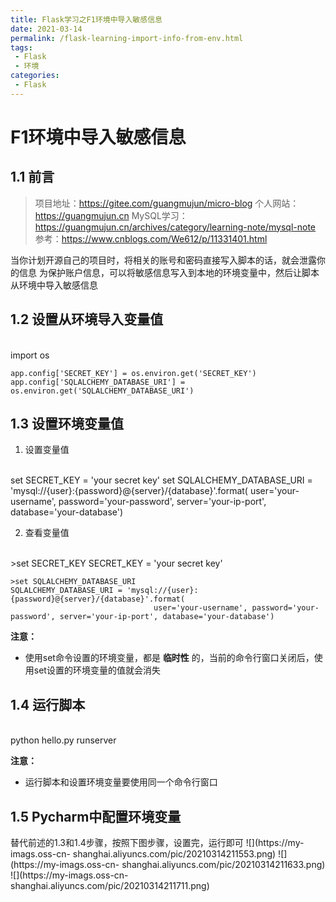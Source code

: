 ```yaml
---
title: Flask学习之F1环境中导入敏感信息
date: 2021-03-14
permalink: /flask-learning-import-info-from-env.html
tags:
 - Flask
 - 环境
categories:
 - Flask
---
```




# F1环境中导入敏感信息

## 1.1 前言

> 项目地址：https://gitee.com/guangmujun/micro-blog 个人网站：https://guangmujun.cn
> MySQL学习：https://guangmujun.cn/archives/category/learning-note/mysql-note
> 参考：https://www.cnblogs.com/We612/p/11331401.html

当你计划开源自己的项目时，将相关的账号和密码直接写入脚本的话，就会泄露你的信息
为保护账户信息，可以将敏感信息写入到本地的环境变量中，然后让脚本从环境中导入敏感信息

## 1.2 设置从环境导入变量值


​    
    import os 
    
    app.config['SECRET_KEY'] = os.environ.get('SECRET_KEY')
    app.config['SQLALCHEMY_DATABASE_URI'] = os.environ.get('SQLALCHEMY_DATABASE_URI')


## 1.3 设置环境变量值

  1. 设置变量值


​    
    set SECRET_KEY = 'your secret key'
    set SQLALCHEMY_DATABASE_URI = 'mysql://{user}:{password}@{server}/{database}'.format(
                                    user='your-username', password='your-password', server='your-ip-port', database='your-database')


  2. 查看变量值


​    
    >set SECRET_KEY
    SECRET_KEY = 'your secret key'
    
    >set SQLALCHEMY_DATABASE_URI
    SQLALCHEMY_DATABASE_URI = 'mysql://{user}:{password}@{server}/{database}'.format(
                                    user='your-username', password='your-password', server='your-ip-port', database='your-database')


**注意：**

  * 使用set命令设置的环境变量，都是 **临时性** 的，当前的命令行窗口关闭后，使用set设置的环境变量的值就会消失

## 1.4 运行脚本


​    
    python hello.py runserver


**注意：**

  * 运行脚本和设置环境变量要使用同一个命令行窗口

## 1.5 Pycharm中配置环境变量

替代前述的1.3和1.4步骤，按照下图步骤，设置完，运行即可 ![](https://my-imags.oss-cn-
shanghai.aliyuncs.com/pic/20210314211553.png) ![](https://my-imags.oss-cn-
shanghai.aliyuncs.com/pic/20210314211633.png) ![](https://my-imags.oss-cn-
shanghai.aliyuncs.com/pic/20210314211711.png)

